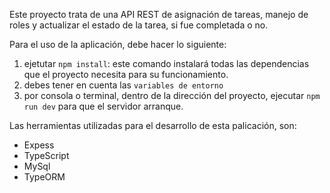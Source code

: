 Este proyecto trata de una API REST de asignación de tareas, manejo de roles y actualizar el estado de la tarea, si fue completada o no.

Para el uso de la aplicación, debe hacer lo siguiente: 

  1. ejetutar ```npm install```: este comando instalará todas las dependencias que el proyecto necesita para su funcionamiento.
  2. debes tener en cuenta las ```variables de entorno```
  3. por consola o terminal, dentro de la dirección del proyecto, ejecutar ```npm run dev``` para que el servidor arranque.

Las herramientas utilizadas para el desarrollo de esta palicación, son: 
 
  - Expess
  - TypeScript
  - MySql
  - TypeORM
